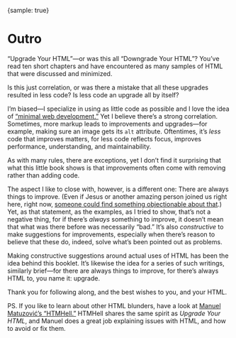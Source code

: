 {sample: true}
# Outro

“Upgrade Your HTML”—or was this all “Downgrade Your HTML”? You’ve read ten short chapters and have encountered as many samples of HTML that were discussed and minimized.

Is this just correlation, or was there a mistake that all these upgrades resulted in less code? Is less code an upgrade all by itself?

I’m biased—I specialize in using as little code as possible and I love the idea of [“minimal web development.”](https://meiert.com/blog/minimal-web-development/) Yet I believe there’s a strong correlation. Sometimes, more markup leads to improvements and upgrades—for example, making sure an image gets its `alt` attribute. Oftentimes, it’s _less_ code that improves matters, for less code reflects focus, improves performance, understanding, and maintainability.

As with many rules, there are exceptions, yet I don’t find it surprising that what this little book shows is that improvements often come with removing rather than adding code.

The aspect I like to close with, however, is a different one: There are always things to improve. (Even if Jesus or another amazing person joined us right here, right now, [someone could find something objectionable about that](https://meiert.com/blog/destroying-is-not-arguing/).) Yet, as that statement, as the examples, as I tried to show, that’s not a negative thing, for if there’s _always_ something to improve, it doesn’t mean that what was there before was necessarily “bad.” It’s also _constructive_ to make suggestions for improvements, especially when there’s reason to believe that these do, indeed, solve what’s been pointed out as problems.

Making constructive suggestions around actual uses of HTML has been the idea behind this booklet. It’s likewise the idea for a series of such writings, similarly brief—for there are always things to improve, for there’s always HTML to, you name it: upgrade.

Thank you for following along, and the best wishes to you, and your HTML.

PS.
If you like to learn about other HTML blunders, have a look at [Manuel Matuzović’s “HTMHell.”](https://htmhell.dev/) HTMHell shares the same spirit as _Upgrade Your HTML_, and Manuel does a great job explaining issues with HTML, and how to avoid or fix them.